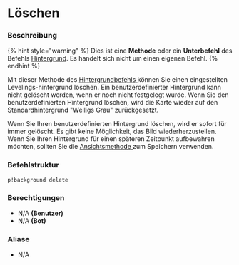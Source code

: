# Löschen

### Beschreibung

{% hint style="warning" %}
Dies ist eine **Methode** oder ein **Unterbefehl** des Befehls [Hintergrund](./). Es handelt sich nicht um einen eigenen Befehl.
{% endhint %}

Mit dieser Methode des [Hintergrundbefehls ](./)können Sie einen eingestellten Levelings-hintergrund löschen. Ein benutzerdefinierter Hintergrund kann nicht gelöscht werden, wenn er noch nicht festgelegt wurde. Wenn Sie den benutzerdefinierten Hintergrund löschen, wird die Karte wieder auf den Standardhintergrund "Welligs Grau" zurückgesetzt.

Wenn Sie Ihren benutzerdefinierten Hintergrund löschen, wird er sofort für immer gelöscht. Es gibt keine Möglichkeit, das Bild wiederherzustellen. Wenn Sie Ihren Hintergrund für einen späteren Zeitpunkt aufbewahren möchten, sollten Sie die [Ansichtsmethode ](view.md)zum Speichern verwenden.

### Befehlstruktur

```text
p!background delete
```

### **Berechtigungen**

* N/A **\(Benutzer\)**
* N/A **\(Bot\)**

### Aliase

* N/A

